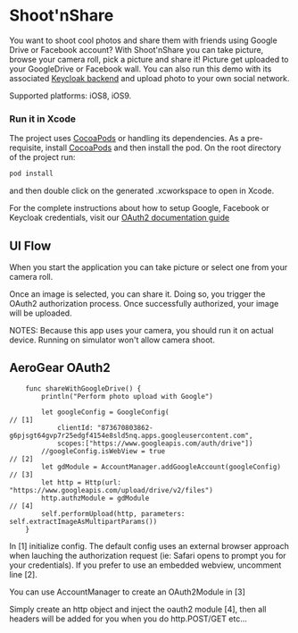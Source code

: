 Shoot'nShare
==============
You want to shoot cool photos and share them with friends using Google Drive or Facebook account?
With Shoot'nShare you can take picture, browse your camera roll, pick a picture and share it!
Picture get uploaded to your GoogleDrive or Facebook wall.
You can also run this demo with its associated [Keycloak backend](https://github.com/aerogear/aerogear-backend-cookbook/tree/master/Shoot) and upload photo to your own social network.

Supported platforms: iOS8, iOS9.

### Run it in Xcode

The project uses [CocoaPods](http://cocoapods.org) or handling its dependencies. As a pre-requisite, install [CocoaPods](http://cocoapods.org) and then install the pod. On the root directory of the project run:

```bash
pod install
```
and then double click on the generated .xcworkspace to open in Xcode.

For the complete instructions about how to setup Google, Facebook or Keycloak credentials, visit our [OAuth2 documentation guide](https://aerogear.org/docs/guides/security/oauth2-guide/#_before_you_get_started)

## UI Flow
When you start the application you can take picture or select one from your camera roll.

Once an image is selected, you can share it. Doing so, you trigger the OAuth2 authorization process. Once successfully authorized, your image will be uploaded.

NOTES: Because this app uses your camera, you should run it on actual device. Running on simulator won't allow camera shoot.

## AeroGear OAuth2

```
    func shareWithGoogleDrive() {
        println("Perform photo upload with Google")

        let googleConfig = GoogleConfig(                              // [1]
            clientId: "873670803862-g6pjsgt64gvp7r25edgf4154e8sld5nq.apps.googleusercontent.com",
            scopes:["https://www.googleapis.com/auth/drive"])
        //googleConfig.isWebView = true                               // [2]
        let gdModule = AccountManager.addGoogleAccount(googleConfig)  // [3]
        let http = Http(url: "https://www.googleapis.com/upload/drive/v2/files")
        http.authzModule = gdModule                                   // [4]
        self.performUpload(http, parameters: self.extractImageAsMultipartParams())
    }
```
In [1] initialize config. The default config uses an external browser approach when lauching the authorization request (ie: Safari opens to prompt you for your credentials). If you prefer to use an embedded webview, uncomment line [2].

You can use AccountManager to create an OAuth2Module in [3]

Simply create an http object and inject the oauth2 module [4], then all headers will be added for you when you do http.POST/GET etc...
